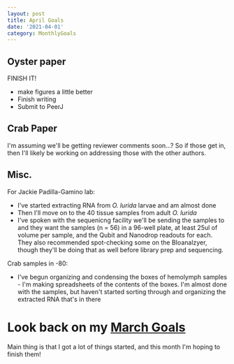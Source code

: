 ```yaml
---
layout: post
title: April Goals
date: '2021-04-01'
category: MonthlyGoals
---
```


## Oyster paper
FINISH IT!
- make figures a little better
- Finish writing
- Submit to PeerJ

## Crab Paper
I'm assuming we'll be getting reviewer comments soon...? So if those get in, then I'll likely be working on addressing those with the other authors. 

## Misc.
For Jackie Padilla-Gamino lab:        
- I've started extracting RNA from _O. lurida_ larvae and am almost done      
- Then I'll move on to the 40 tissue samples from adult _O. lurida_     
- I've spoken with the sequenicng facility we'll be sending the samples to and they want the samples (n = 56) in a 96-well plate, at least 25ul  of volume per sample, and the Qubit and Nanodrop readouts for each. They also recommended spot-checking some on the BIoanalzyer, though they'll be doing that as well before library prep and sequencing. 

Crab samples in -80:     
- I've begun organizing and condensing the boxes of hemolymph samples - I'm making spreadsheets of the contents of the boxes. I'm almost done with the samples, but haven't started sorting through and organizing the extracted RNA that's in there

# Look back on my [March Goals](https://grace-ac.github.io/MarchGoals/)    
Main thing is that I got a lot of things started, and this month I'm hoping to finish them! 
